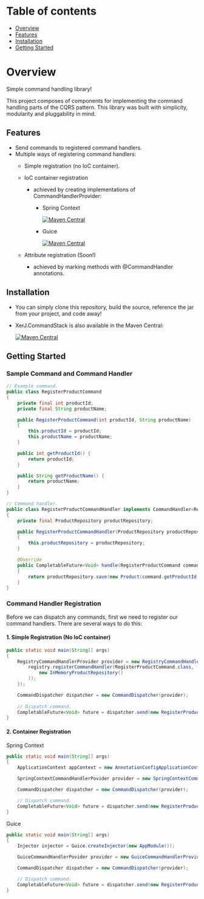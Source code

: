 # Table of contents
* [Overview](#overview)
* [Features](#features)
* [Installation](#installation)
* [Getting Started](#getting-started)

# Overview
Simple command handling library!

This project composes of components for implementing the command handling parts of the CQRS pattern. This library was built with simplicity, modularity and pluggability in mind.

## Features
* Send commands to registered command handlers.
* Multiple ways of registering command handlers:
    * Simple registration (no IoC container).
    * IoC container registration
      * achieved by creating implementations of CommandHandlerProvider:
        * Spring Context
          
          [![Maven Central](https://img.shields.io/maven-central/v/io.github.xerprojects/xerj.commandstack.providers.springcontext.svg?style=for-the-badge)](https://mvnrepository.com/artifact/io.github.xerprojects/xerj.commandstack.providers.springcontext)
          
        * Guice
          
          [![Maven Central](https://img.shields.io/maven-central/v/io.github.xerprojects/xerj.commandstack.providers.guice.svg?style=for-the-badge)](https://mvnrepository.com/artifact/io.github.xerprojects/xerj.commandstack.providers.guice)
          
                    
    * Attribute registration (Soon!)
      * achieved by marking methods with @CommandHandler annotations.

## Installation
* You can simply clone this repository, build the source, reference the jar from your project, and code away!

* XerJ.CommandStack is also available in the Maven Central:

    [![Maven Central](https://img.shields.io/maven-central/v/io.github.xerprojects/xerj.commandstack.svg?style=for-the-badge)](https://mvnrepository.com/artifact/io.github.xerprojects/xerj.commandstack)

## Getting Started

### Sample Command and Command Handler

```java
// Example command.
public class RegisterProductCommand
{
    private final int productId;
    private final String productName;

    public RegisterProductCommand(int productId, String productName) 
    {
        this.productId = productId;
        this.productName = productName;
    }

    public int getProductId() {
        return productId;
    }

    public String getProductName() {
        return productName;
    }
}

// Command handler.
public class RegisterProductCommandHandler implements CommandHandler<RegisterProductCommand>
{
    private final ProductRepository productRepository;

    public RegisterProductCommandHandler(ProductRepository productRepository)
    {
        this.productRepository = productRepository;
    }

    @Override
    public CompletableFuture<Void> handle(RegisterProductCommand command)
    {
        return productRepository.save(new Product(command.getProductId(), command.getProductName()));
    }
}
```
### Command Handler Registration

Before we can dispatch any commands, first we need to register our command handlers. There are several ways to do this:

#### 1. Simple Registration (No IoC container)
```java
public static void main(String[] args)
{
    RegistryCommandHandlerProvider provider = new RegistryCommandHandlerProvider(registry -> {
        registry.registerCommandHandler(RegisterProductCommand.class, () -> new RegisterProductCommandHandler(
            new InMemoryProductRepository()
        ));
    });

    CommandDispatcher dispatcher = new CommandDispatcher(provider);
    
    // Dispatch command.
    CompletableFuture<Void> future = dispatcher.send(new RegisterProductCommand(1, "My Product Name"));
}
```

#### 2. Container Registration

Spring Context
```java
public static void main(String[] args)
{ 
    ApplicationContext appContext = new AnnotationConfigApplicationContext(BeanConfigs.class);

    SpringContextCommandHandlerPovider provider = new SpringContextCommandHandlerProvider(appContext);

    CommandDispatcher dispatcher = new CommandDispatcher(provider);

    // Dispatch command.
    CompletableFuture<Void> future = dispatcher.send(new RegisterProductCommand(1, "My Product Name"));
}
```

Guice
```java
public static void main(String[] args)
{ 
    Injector injector = Guice.createInjector(new AppModule());

    GuiceCommandHandlerPovider provider = new GuiceCommandHandlerProvider(injector);

    CommandDispatcher dispatcher = new CommandDispatcher(provider);

    // Dispatch command.
    CompletableFuture<Void> future = dispatcher.send(new RegisterProductCommand(1, "My Product Name"));
}
```